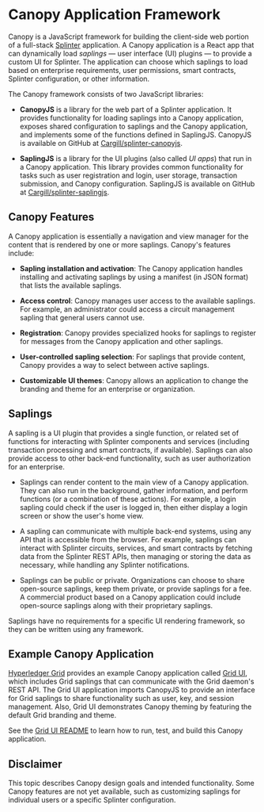 # Canopy Application Framework

Canopy is a JavaScript framework for building the client-side web portion of a
full-stack [Splinter](https://github.com/Cargill/splinter) application. A
Canopy application is a React app that can dynamically load _saplings_ — user
interface (UI) plugins — to provide a custom UI for Splinter. The application
can choose which saplings to load based on enterprise requirements, user
permissions, smart contracts, Splinter configuration, or other information.

The Canopy framework consists of two JavaScript libraries:

* **CanopyJS** is a library for the web part of a Splinter application. It
  provides functionality for loading saplings into a Canopy application, exposes
  shared configuration to saplings and the Canopy application, and implements
  some of the functions defined in SaplingJS. CanopyJS is available on GitHub at
  [Cargill/splinter-canopyjs](https://github.com/Cargill/splinter-canopyjs).

* **SaplingJS** is a library for the UI plugins (also called _UI apps_) that
  run in a Canopy application. This library provides common functionality for
  tasks such as user registration and login, user storage, transaction
  submission, and Canopy configuration. SaplingJS is available on GitHub at
  [Cargill/splinter-saplingjs](https://github.com/Cargill/splinter-saplingjs).

## Canopy Features

A Canopy application is essentially a navigation and view manager for the
content that is rendered by one or more saplings. Canopy's features include:

* **Sapling installation and activation**: The Canopy application handles
  installing and activating saplings by using a manifest (in JSON format) that
  lists the available saplings.

* **Access control**: Canopy manages user access to the available saplings.
  For example, an administrator could access a circuit management sapling that
  general users cannot use.

* **Registration**: Canopy provides specialized hooks for saplings to register
  for messages from the Canopy application and other saplings.

* **User-controlled sapling selection**: For saplings that provide content,
  Canopy provides a way to select between active saplings.

* **Customizable UI themes**: Canopy allows an application to change the
  branding and theme for an enterprise or organization.

## Saplings

A sapling is a UI plugin that provides a single function, or related set of
functions for interacting with Splinter components and services (including
transaction processing and smart contracts, if available). Saplings can also
provide access to other back-end functionality, such as user authorization for
an enterprise.

* Saplings can render content to the main view of a Canopy application. They
  can also run in the background, gather information, and perform functions (or
  a combination of these actions). For example, a login sapling could check if
  the user is logged in, then either display a login screen or show the user's
  home view.

* A sapling can communicate with multiple back-end systems, using any API that
  is accessible from the browser. For example, saplings can interact with
  Splinter circuits, services, and smart contracts by fetching data from the
  Splinter REST APIs, then managing or storing the data as necessary, while
  handling any Splinter notifications.

* Saplings can be public or private. Organizations can choose to share
  open-source saplings, keep them private, or provide saplings for a fee. A
  commercial product based on a Canopy application could include open-source
  saplings along with their proprietary saplings.

Saplings have no requirements for a specific UI rendering framework, so they
can be written using any framework.

## Example Canopy Application

[Hyperledger Grid](https://github.com/hyperledger/grid) provides an example
Canopy application called
[Grid UI](https://github.com/hyperledger/grid/tree/master/grid-ui),
which includes Grid saplings that can communicate with the Grid daemon's REST
API. The Grid UI application imports CanopyJS to provide an
interface for Grid saplings to share functionality such as user, key, and
session management. Also, Grid UI demonstrates Canopy theming by
featuring the default Grid branding and theme.

See the [Grid UI
README](https://github.com/hyperledger/grid/tree/master/grid-ui/README.md)
to learn how to run, test, and build this Canopy application.

## Disclaimer

This topic describes Canopy design goals and intended functionality. Some
Canopy features are not yet available, such as customizing saplings for
individual users or a specific Splinter configuration.

